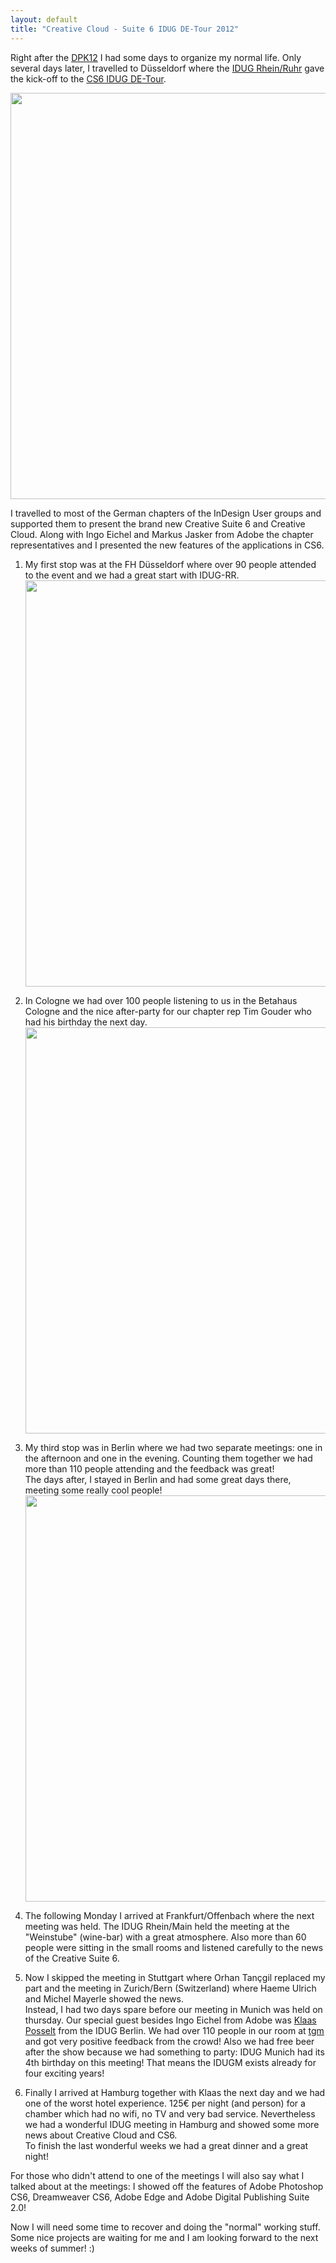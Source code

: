 ```yaml
---
layout: default
title: "Creative Cloud - Suite 6 IDUG DE-Tour 2012"
---
```


Right after the [DPK12](http://anselm-hannemann.com/blog/2012/05/) I had some days to organize my normal life. Only several days later, I travelled to Düsseldorf where the [IDUG Rhein/Ruhr](http://www.indesignusergroup.com/chapters/rhein-ruhr/) gave the kick-off to the [CS6 IDUG DE-Tour](http://indesignusergroup.de/).

<img src="https://fbcdn-sphotos-a.akamaihd.net/hphotos-ak-snc7/303481_10150721696892101_88302222100_9548598_1346317964_n.jpg" width="650">

I travelled to most of the German chapters of the InDesign User groups and supported them to present the brand new Creative Suite 6 and Creative Cloud. Along with Ingo Eichel and Markus Jasker from Adobe the chapter representatives and I presented the new features of the applications in CS6.  

1. My first stop was at the FH Düsseldorf where over 90 people attended to the event and we had a great start with IDUG-RR. <img src="https://fbcdn-sphotos-a.akamaihd.net/hphotos-ak-snc7/410926_398737123500273_179343735439614_1221399_120775511_o.jpg" width="650">

2. In Cologne we had over 100 people listening to us in the Betahaus Cologne and the nice after-party for our chapter rep Tim Gouder who had his birthday the next day. <img src="https://fbcdn-sphotos-a.akamaihd.net/hphotos-ak-snc7/319847_10150721690987101_88302222100_9548531_544786294_n.jpg" width="650">

3. My third stop was in Berlin where we had two separate meetings: one in the afternoon and one in the evening. Counting them together we had more than 110 people attending and the feedback was great!  
The days after, I stayed in Berlin and had some great days there, meeting some really cool people! <img src="http://www.idug-berlin.de/wp-content/uploads/2012/05/DSC_0298.jpg" width="650">

4. The following Monday I arrived at Frankfurt/Offenbach where the next meeting was held. The IDUG Rhein/Main held the meeting at the "Weinstube" (wine-bar) with a great atmosphere. Also more than 60 people were sitting in the small rooms and listened carefully to the news of the Creative Suite 6.

5. Now I skipped the meeting in Stuttgart where Orhan Tançgil replaced my part and the meeting in Zurich/Bern (Switzerland) where Haeme Ulrich and Michel Mayerle showed the news.  
Instead, I had two days spare before our meeting in Munich was held on thursday. Our special guest besides Ingo Eichel from Adobe was [Klaas Posselt](http://www.einmanncombo.de/) from the IDUG Berlin. We had over 110 people in our room at [tgm]() and got very positive feedback from the crowd! Also we had free beer after the show because we had something to party: IDUG Munich had its 4th birthday on this meeting! That means the IDUGM exists already for four exciting years!

6. Finally I arrived at Hamburg together with Klaas the next day and we had one of the worst hotel experience. 125€ per night (and person) for a chamber which had no wifi, no TV and very bad service. Nevertheless we had a wonderful IDUG meeting in Hamburg and showed some more news about Creative Cloud and CS6.  
To finish the last wonderful weeks we had a great dinner and a great night!

For those who didn't attend to one of the meetings I will also say what I talked about at the meetings: I showed off the features of Adobe Photoshop CS6, Dreamweaver CS6, Adobe Edge and Adobe Digital Publishing Suite 2.0!

Now I will need some time to recover and doing the "normal" working stuff. Some nice projects are waiting for me and I am looking forward to the next weeks of summer! :)
